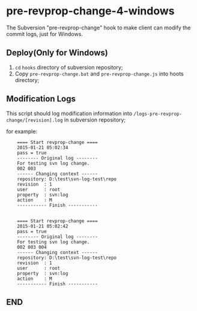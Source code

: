 pre-revprop-change-4-windows
====
The Subversion "pre-revprop-change" hook to make client can modify the commit logs, just for Windows.

Deploy(Only for Windows)
----
 1. `cd` `hooks` directory of subversion repository;
 2. Copy `pre-revprop-change.bat` and `pre-revprop-change.js` into hoots directory;

Modification Logs
----
This script should log modification information into `/logs-pre-revprop-change/[revision].log` in subversion repository;

for example:
```
    ==== Start revprop-change ====
    2015-01-21 05:02:34
    pass = true
    -------- Original log --------
    For testing svn log change.
    002 003
    ------ Changing context ------
    repository: D:\test\svn-log-test\repo
    revision  : 1
    user      : root
    property  : svn:log
    action    : M
    ----------- Finish -----------


    ==== Start revprop-change ====
    2015-01-21 05:02:42
    pass = true
    -------- Original log --------
    For testing svn log change.
    002 003 004
    ------ Changing context ------
    repository: D:\test\svn-log-test\repo
    revision  : 1
    user      : root
    property  : svn:log
    action    : M
    ----------- Finish -----------
```

END
----
